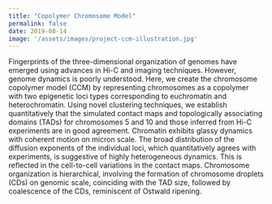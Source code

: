 ```yaml
---
title: "Copolymer Chromosome Model"
permalink: false
date: 2019-08-14
image: '/assets/images/project-ccm-illustration.jpg'
---
```


Fingerprints of the three-dimensional organization of genomes have emerged using advances in Hi-C and imaging techniques. However, genome dynamics is poorly understood. Here, we create the chromosome copolymer model (CCM) by representing chromosomes as a copolymer with two epigenetic loci types corresponding to euchromatin and heterochromatin. Using novel clustering techniques, we establish quantitatively that the simulated contact maps and topologically associating domains (TADs) for chromosomes 5 and 10 and those inferred from Hi-C experiments are in good agreement. Chromatin exhibits glassy dynamics with coherent motion on micron scale. The broad distribution of the diffusion exponents of the individual loci, which quantitatively agrees with experiments, is suggestive of highly heterogeneous dynamics. This is reflected in the cell-to-cell variations in the contact maps. Chromosome organization is hierarchical, involving the formation of chromosome droplets (CDs) on genomic scale, coinciding with the TAD size, followed by coalescence of the CDs, reminiscent of Ostwald ripening.
